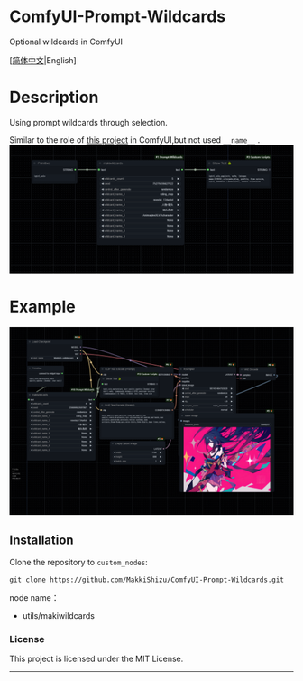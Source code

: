 # ComfyUI-Prompt-Wildcards
Optional wildcards in ComfyUI

[[简体中文](README-zh.md)|English]
# Description
Using prompt wildcards through selection.

Similar to the role of [this project](https://github.com/AUTOMATIC1111/stable-diffusion-webui-wildcards) in ComfyUI,but not used `__name__` .
![image](/example/example1.png)
# Example
![image](/example/example2.png)
## Installation
Clone the repository to `custom_nodes`:
```
git clone https://github.com/MakkiShizu/ComfyUI-Prompt-Wildcards.git
```
node name：

- utils/makiwildcards
### License
This project is licensed under the MIT License.
<hr>